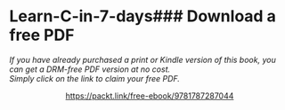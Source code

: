 


# Learn-C-in-7-days### Download a free PDF

 <i>If you have already purchased a print or Kindle version of this book, you can get a DRM-free PDF version at no cost.<br>Simply click on the link to claim your free PDF.</i>
<p align="center"> <a href="https://packt.link/free-ebook/9781787287044">https://packt.link/free-ebook/9781787287044 </a> </p>